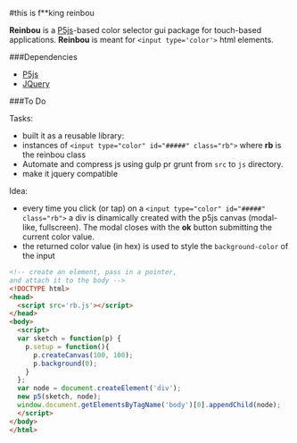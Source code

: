 #this is f**king reinbou 

**Reinbou** is a [P5js](https://p5js.org)-based color selector gui package for touch-based applications. **Reinbou** is meant for `<input type='color'>` html elements.

###Dependencies

* [P5js](https://p5js.org)
* [JQuery](https://jquery.com)

###To Do

Tasks:

* built it as a reusable library:
* instances of `<input type="color" id="#####" class="rb">` where **rb** is the reinbou class
* Automate and compress js using gulp pr grunt from `src` to `js` directory. 
* make it jquery compatible

Idea:

* every time you click (or tap) on a `<input type="color" id="#####" class="rb">` a div is dinamically created with the p5js canvas (modal-like, fullscreen). The modal closes with the **ok** button submitting the current color value.
* the returned color value (in hex) is used to style the `background-color` of the input


```html
<!-- create an element, pass in a pointer,
and attach it to the body -->
<!DOCTYPE html>
<head>
  <script src='rb.js'></script>
</head>
<body>
  <script>
  var sketch = function(p) {
    p.setup = function(){
      p.createCanvas(100, 100);
      p.background(0);
    }
  };
  var node = document.createElement('div');
  new p5(sketch, node);
  window.document.getElementsByTagName('body')[0].appendChild(node);
  </script>
</body>
</html>
```